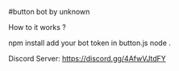 #button bot by unknown

How to it works ? 

npm install
add your bot token in button.js
node .


Discord Server: https://discord.gg/4AfwVJtdFY

